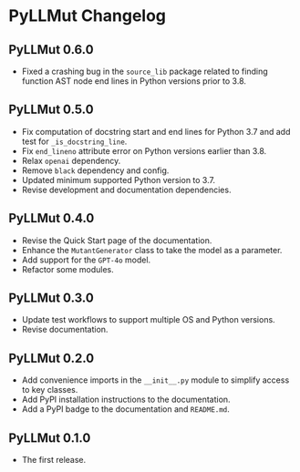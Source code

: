 # PyLLMut Changelog

## PyLLMut 0.6.0

- Fixed a crashing bug in the `source_lib` package related to finding
  function AST node end lines in Python versions prior to 3.8.

## PyLLMut 0.5.0

- Fix computation of docstring start and end lines for Python 3.7 and add test for `_is_docstring_line`.
- Fix `end_lineno` attribute error on Python versions earlier than 3.8. 
- Relax `openai` dependency.
- Remove `black` dependency and config.
- Updated minimum supported Python version to 3.7.
- Revise development and documentation dependencies.

##  PyLLMut 0.4.0

- Revise the Quick Start page of the documentation.
- Enhance the `MutantGenerator` class to take the model as a parameter.
- Add support for the `GPT-4o` model.
- Refactor some modules.

## PyLLMut 0.3.0

- Update test workflows to support multiple OS and Python versions.
- Revise documentation.

## PyLLMut 0.2.0

- Add convenience imports in the `__init__.py` module to simplify access to key classes.
- Add PyPI installation instructions to the documentation.
- Add a PyPI badge to the documentation and `README.md`.

## PyLLMut 0.1.0

- The first release.
